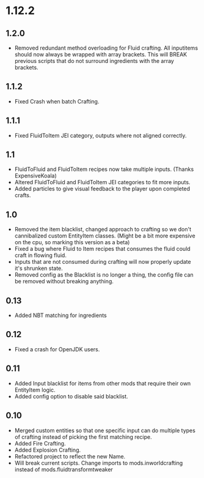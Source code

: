 # 1.12.2

## 1.2.0
- Removed redundant method overloading for Fluid crafting. All inputitems should now always be wrapped with array brackets. This will BREAK previous scripts that do not surround ingredients with the array brackets.

## 1.1.2
- Fixed Crash when batch Crafting.

## 1.1.1
- Fixed FluidToItem JEI category, outputs where not aligned correctly.

## 1.1
- FluidToFluid and FluidToItem recipes now take multiple inputs. (Thanks ExpensiveKoala)
- Altered FluidToFluid and FluidToItem JEI categories to fit more inputs.
- Added particles to give visual feedback to the player upon completed crafts.

## 1.0
- Removed the item blacklist, changed approach to crafting so we don't cannibalized custom EntityItem classes. (Might be a bit more expensive on the cpu, so marking this version as a beta)
- Fixed a bug where Fluid to Item recipes that consumes the fluid could craft in flowing fluid.
- Inputs that are not consumed during crafting will now properly update it's shrunken state.
- Removed config as the Blacklist is no longer a thing, the config file can be removed without breaking anything.

## 0.13
- Added NBT matching for ingredients

## 0.12
- Fixed a crash for OpenJDK users.

## 0.11
- Added Input blacklist for items from other mods that require their own EntityItem logic.
- Added config option to disable said blacklist.

## 0.10
- Merged custom entities so that one specific input can do multiple types of crafting instead of picking the first matching recipe.
- Added Fire Crafting.
- Added Explosion Crafting.
- Refactored project to reflect the new Name.
- Will break current scripts. Change imports to mods.inworldcrafting instead of mods.fluidtransformtweaker